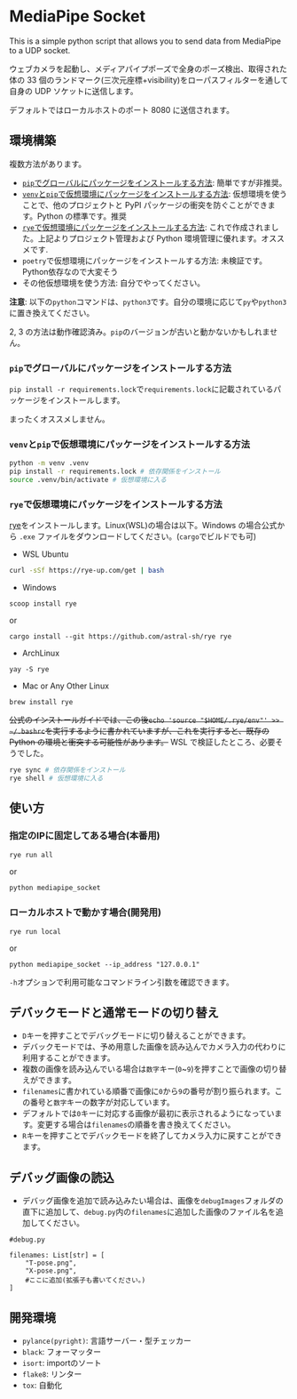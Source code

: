 # MediaPipe Socket

This is a simple python script that allows you to send data from MediaPipe to a UDP socket.

ウェブカメラを起動し、メディアパイプポーズで全身のポーズ検出、取得された体の 33 個のランドマーク(三次元座標+visibility)をローパスフィルターを通して自身の UDP ソケットに送信します。

デフォルトではローカルホストのポート 8080 に送信されます。

## 環境構築

複数方法があります。

- [`pip`でグローバルにパッケージをインストールする方法](#pipでグローバルにパッケージをインストールする方法): 簡単ですが非推奨。
- [`venv`と`pip`で仮想環境にパッケージをインストールする方法](#venvとpipで仮想環境にパッケージをインストールする方法): 仮想環境を使うことで、他のプロジェクトと PyPI パッケージの衝突を防ぐことができます。Python の標準です。推奨
- [`rye`で仮想環境にパッケージをインストールする方法](#ryeで仮想環境にパッケージをインストールする方法): これで作成されました。上記よりプロジェクト管理および Python 環境管理に優れます。オススメです.
- `poetry`で仮想環境にパッケージをインストールする方法: 未検証です。Python依存なので大変そう
- その他仮想環境を使う方法: 自分でやってください。

**注意**: 以下の`python`コマンドは、`python3`です。自分の環境に応じて`py`や`python3`に置き換えてください。

2, 3 の方法は動作確認済み。`pip`のバージョンが古いと動かないかもしれません。

### `pip`でグローバルにパッケージをインストールする方法

`pip install -r requirements.lock`で`requirements.lock`に記載されているパッケージをインストールします。

まったくオススメしません。

### `venv`と`pip`で仮想環境にパッケージをインストールする方法

```bash
python -m venv .venv
pip install -r requirements.lock # 依存関係をインストール
source .venv/bin/activate # 仮想環境に入る
```

### `rye`で仮想環境にパッケージをインストールする方法

[rye](https://rye-up.com/guide/installation/)をインストールします。Linux(WSL)の場合は以下。Windows の場合公式から `.exe` ファイルをダウンロードしてください。(`cargo`でビルドでも可)

- WSL Ubuntu

```bash
curl -sSf https://rye-up.com/get | bash
```

- Windows
```pwsh
scoop install rye
```

or

```
cargo install --git https://github.com/astral-sh/rye rye
```

- ArchLinux

```
yay -S rye
```

- Mac or Any Other Linux
```
brew install rye
```

~~公式のインストールガイドでは、この後`echo 'source "$HOME/.rye/env"' >> ~/.bashrc`を実行するように書かれていますが、これを実行すると、既存の Python の環境と衝突する可能性があります。~~ WSL で検証したところ、必要そうでした。

```bash
rye sync # 依存関係をインストール
rye shell # 仮想環境に入る
```

## 使い方

### 指定のIPに固定してある場合(本番用)

```bash
rye run all
```

or

```bash
python mediapipe_socket
```

### ローカルホストで動かす場合(開発用)

```
rye run local
```

or

```
python mediapipe_socket --ip_address "127.0.0.1"
```

`-h`オプションで利用可能なコマンドライン引数を確認できます。

## デバックモードと通常モードの切り替え

- `D`キーを押すことでデバッグモードに切り替えることができます。
- デバックモードでは、予め用意した画像を読み込んでカメラ入力の代わりに利用することができます。
- 複数の画像を読み込んでいる場合は`数字`キー(`0`~`9`)を押すことで画像の切り替えができます。
- `filenames`に書かれている順番で画像に`0`から`9`の番号が割り振られます。この番号と`数字`キーの数字が対応しています。
- デフォルトでは`0`キーに対応する画像が最初に表示されるようになっています。変更する場合は`filenames`の順番を書き換えてください。
- `R`キーを押すことでデバックモードを終了してカメラ入力に戻すことができます。

## デバッグ画像の読込

- デバッグ画像を追加で読み込みたい場合は、画像を`debugImages`フォルダの直下に追加して、`debug.py`内の`filenames`に追加した画像のファイル名を追加してください。
```
#debug.py

filenames: List[str] = [
    "T-pose.png",
    "X-pose.png",
    #ここに追加(拡張子も書いてください。)
]
```

## 開発環境

- `pylance(pyright)`: 言語サーバー・型チェッカー
- `black`: フォーマッター
- `isort`: importのソート
- `flake8`: リンター
- `tox`: 自動化
